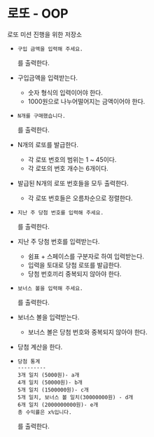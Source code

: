 # 로또 - OOP
로또 미션 진행을 위한 저장소

- ```
  구입 금액을 입력해 주세요.
  ```
  를 출력한다.
  
- 구입금액을 입력받는다.
    - 숫자 형식의 입력이어야 한다.    
    - 1000원으로 나누어떨어지는 금액이어야 한다.

- ```
  N개를 구매했습니다.
  ```
  를 출력한다.

- N개의 로또를 발급한다.
    - 각 로또 번호의 범위는 1 ~ 45이다.
    - 각 로또의 번호 개수는 6개이다.
    
- 발급된 N개의 로또 번호들을 모두 출력한다.
    - 각 로또 번호들은 오름차순으로 정렬한다.

- ```
  지난 주 당첨 번호를 입력해 주세요.
  ```
  를 출력한다.

- 지난 주 당첨 번호를 입력받는다.
    - 쉼표 + 스페이스를 구분자로 하여 입력받는다.
    - 입력을 토대로 당첨 로또를 발급한다.
    - 당첨 번호끼리 중복되지 않아야 한다.
- ```
  보너스 볼을 입력해 주세요.
  ```
  를 출력한다.

- 보너스 볼을 입력받는다.
  - 보너스 볼은 당첨 번호와 중복되지 않아야 한다.

- 당첨 계산을 한다.

- ```
  당첨 통계
  ---------
  3개 일치 (5000원)- a개
  4개 일치 (50000원)- b개
  5개 일치 (1500000원)- c개
  5개 일치, 보너스 볼 일치(30000000원) - d개
  6개 일치 (2000000000원)- e개
  총 수익률은 x%입니다.
  ```
  를 출력한다.
